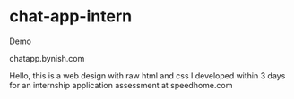 # chat-app-intern

Demo

chatapp.bynish.com

Hello, this is a web design with raw html and css I developed within 3 days for an internship application assessment at speedhome.com
